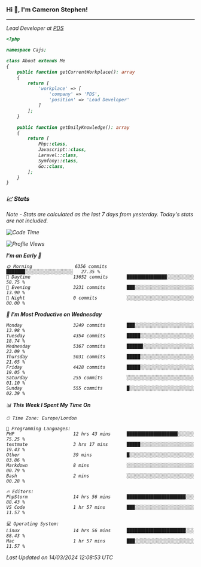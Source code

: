 ### Hi 👋, I'm Cameron Stephen!
<hr>
<p><em>Lead Developer at <a href="https://prindatasolutions.co.uk">PDS</a></p>


```php
<?php

namespace Cajs;

class About extends Me
{
    public function getCurrentWorkplace(): array
    {
        return [
            'workplace' => [
                'company' => 'PDS',
                'position' => 'Lead Developer'
            ]
        ];
    }

    public function getDailyKnowledge(): array
    {
        return [
            Php::class,
            Javascript::class,
            Laravel::class,
            Symfony::class,
            Go::class,
        ];
    }
}
```

### 📈 Stats
<p><em>Note - Stats are calculated as the last 7 days from yesterday. Today's stats are not included.</em></p>


<!--START_SECTION:waka-->
![Code Time](http://img.shields.io/badge/Code%20Time-3%2C735%20hrs%2034%20mins-blue)

![Profile Views](http://img.shields.io/badge/Profile%20Views-0-blue)

**I'm an Early 🐤** 

```text
🌞 Morning                6356 commits        ███████░░░░░░░░░░░░░░░░░░   27.35 % 
🌆 Daytime                13652 commits       ███████████████░░░░░░░░░░   58.75 % 
🌃 Evening                3231 commits        ███░░░░░░░░░░░░░░░░░░░░░░   13.90 % 
🌙 Night                  0 commits           ░░░░░░░░░░░░░░░░░░░░░░░░░   00.00 % 
```
📅 **I'm Most Productive on Wednesday** 

```text
Monday                   3249 commits        ███░░░░░░░░░░░░░░░░░░░░░░   13.98 % 
Tuesday                  4354 commits        █████░░░░░░░░░░░░░░░░░░░░   18.74 % 
Wednesday                5367 commits        ██████░░░░░░░░░░░░░░░░░░░   23.09 % 
Thursday                 5031 commits        █████░░░░░░░░░░░░░░░░░░░░   21.65 % 
Friday                   4428 commits        █████░░░░░░░░░░░░░░░░░░░░   19.05 % 
Saturday                 255 commits         ░░░░░░░░░░░░░░░░░░░░░░░░░   01.10 % 
Sunday                   555 commits         █░░░░░░░░░░░░░░░░░░░░░░░░   02.39 % 
```


📊 **This Week I Spent My Time On** 

```text
🕑︎ Time Zone: Europe/London

💬 Programming Languages: 
PHP                      12 hrs 43 mins      ███████████████████░░░░░░   75.25 % 
textmate                 3 hrs 17 mins       █████░░░░░░░░░░░░░░░░░░░░   19.43 % 
Other                    39 mins             █░░░░░░░░░░░░░░░░░░░░░░░░   03.86 % 
Markdown                 8 mins              ░░░░░░░░░░░░░░░░░░░░░░░░░   00.79 % 
Bash                     2 mins              ░░░░░░░░░░░░░░░░░░░░░░░░░   00.28 % 

🔥 Editors: 
PhpStorm                 14 hrs 56 mins      ██████████████████████░░░   88.43 % 
VS Code                  1 hr 57 mins        ███░░░░░░░░░░░░░░░░░░░░░░   11.57 % 

💻 Operating System: 
Linux                    14 hrs 56 mins      ██████████████████████░░░   88.43 % 
Mac                      1 hr 57 mins        ███░░░░░░░░░░░░░░░░░░░░░░   11.57 % 
```


 Last Updated on 14/03/2024 12:08:53 UTC
<!--END_SECTION:waka-->
